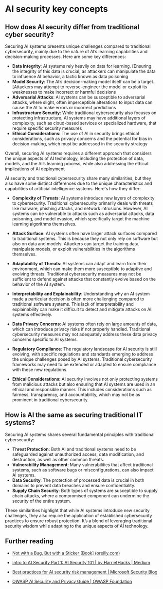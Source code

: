 # AI security key concepts

## How does AI security differ from traditional cyber security?

Securing AI systems presents unique challenges compared to traditional cybersecurity, mainly due to the nature of AI’s learning capabilities and decision-making processes. Here are some key differences:

-   **Data Integrity**: AI systems rely heavily on data for learning. [Ensuring the integrity of this data is crucial, as attackers can manipulate the data to influence AI behavior, a tactic known as data poisoning
-   **Model Security**: The AI’s decision-making model itself can be a target. [Attackers may attempt to reverse-engineer the model or exploit its weaknesses to make incorrect or harmful decisions
-   **Adversarial Attacks**: AI systems can be susceptible to adversarial attacks, where slight, often imperceptible alterations to input data can cause the AI to make errors or incorrect predictions
-   **Infrastructure Security**: While traditional cybersecurity also focuses on protecting infrastructure, AI systems may have additional layers of complexity, such as cloud-based services or specialized hardware, that require specific security measures
-   **Ethical Considerations**: The use of AI in security brings ethical considerations, such as privacy concerns and the potential for bias in decision-making, which must be addressed in the security strategy

Overall, securing AI systems requires a different approach that considers the unique aspects of AI technology, including the protection of data, models, and the AI’s learning process, while also addressing the ethical implications of AI deployment

  
AI security and traditional cybersecurity share many similarities, but they also have some distinct differences due to the unique characteristics and capabilities of artificial intelligence systems. Here's how they differ:

- **Complexity of Threats**: AI systems introduce new layers of complexity to cybersecurity. Traditional cybersecurity primarily deals with threats like malware, phishing attacks, and network intrusions. However, AI systems can be vulnerable to attacks such as adversarial attacks, data poisoning, and model evasion, which specifically target the machine learning algorithms themselves.

- **Attack Surface**: AI systems often have larger attack surfaces compared to traditional systems. This is because they not only rely on software but also on data and models. Attackers can target the training data, manipulate models, or exploit vulnerabilities in the algorithms themselves.

 - **Adaptability of Threats**: AI systems can adapt and learn from their environment, which can make them more susceptible to adaptive and evolving threats. Traditional cybersecurity measures may not be sufficient to defend against attacks that constantly evolve based on the behavior of the AI system.
   
 - **Interpretability and Explainability**: Understanding why an AI system made a particular decision is often more challenging compared to traditional software systems. This lack of interpretability and explainability can make it difficult to detect and mitigate attacks  on AI systems effectively.

   
  

 - **Data Privacy Concerns**: AI systems often rely on large amounts of data, which can introduce privacy risks if not properly handled. Traditional cybersecurity measures may not adequately address these data privacy concerns specific to AI systems.

   
   

 - **Regulatory Compliance**: The regulatory landscape for AI security is still evolving, with specific regulations and standards emerging to address the unique challenges posed by AI systems. Traditional cybersecurity frameworks may need to be extended or adapted to ensure compliance with these new regulations.

   
   

 - **Ethical Considerations**: AI security involves not only protecting systems from malicious attacks but also ensuring that AI systems are used in an ethical and responsible manner. This includes considerations such as fairness, transparency, and accountability, which may not be as prominent in traditional cybersecurity.


## How is AI the same as securing traditional IT systems?

Securing AI systems shares several fundamental principles with traditional cybersecurity:

-   **Threat Protection**: Both AI and traditional systems need to be safeguarded against unauthorized access, data modification, and destruction, as well as other common threats.
-   **Vulnerability Management**: Many vulnerabilities that affect traditional systems, such as software bugs or misconfigurations, can also impact AI systems.
-   **Data Security**: The protection of processed data is crucial in both domains to prevent data breaches and ensure confidentiality.
-   **Supply Chain Security**: Both types of systems are susceptible to supply chain attacks, where a compromised component can undermine the security of the entire system.

These similarities highlight that while AI systems introduce new security challenges, they also require the application of established cybersecurity practices to ensure robust protection. It’s a blend of leveraging traditional security wisdom while adapting to the unique aspects of AI technology.

## Further reading

 - [Not with a Bug, But with a Sticker [Book] (oreilly.com)](https://www.oreilly.com/library/view/not-with-a/9781119883982/)
   
  -  [Intro to AI Security Part 1: AI Security 101 | by HarrietHacks | Medium](https://medium.com/@harrietfarlow/intro-to-ai-security-part-1-ai-security-101-b8662a9efe5)
   
-    [Best practices for AI security risk management | Microsoft Security Blog](https://www.microsoft.com/en-us/security/blog/2021/12/09/best-practices-for-ai-security-risk-management/?msockid=0fbafdc733536d4d3376ef7d325c6cff)
   
-    [OWASP AI Security and Privacy Guide | OWASP Foundation](https://owasp.org/www-project-ai-security-and-privacy-guide/)
  

